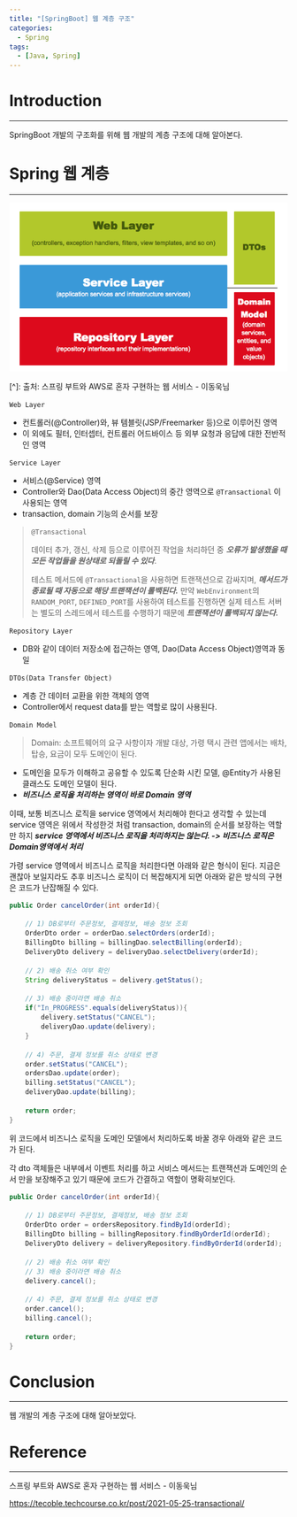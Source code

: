 ```yaml
---
title: "[SpringBoot] 웹 계층 구조"
categories:
  - Spring
tags:
  - [Java, Spring]
---
```




# Introduction

---

SpringBoot 개발의 구조화를 위해 웹 개발의 계층 구조에 대해 알아본다.



# Spring 웹 계층

---

![vs_write](../../assets/images/03-28-spring-jpa/36.png)

[^]: 출처: 스프링 부트와 AWS로 혼자 구현하는 웹 서비스 - 이동욱님

`Web Layer`

- 컨트롤러(@Controller)와, 뷰 템블릿(JSP/Freemarker 등)으로 이루어진 영역
- 이 외에도 필터, 인터셉터, 컨트롤러 어드바이스 등 외부 요청과 응답에 대한 전반적인 영역

`Service Layer`

- 서비스(@Service) 영역
- Controller와 Dao(Data Access Object)의 중간 영역으로 `@Transactional` 이 사용되는 영역
- transaction, domain 기능의 순서를 보장

> `@Transactional`
>
> 데이터 추가, 갱신, 삭제 등으로 이루어진 작업을 처리하던 중 ***오류가 발생했을 때 모든 작업들을 원상태로 되돌릴 수 있다***. 
>
> 테스트 메서드에 `@Transactional`을 사용하면 트랜잭션으로 감싸지며, ***메서드가 종료될 때 자동으로 해당 트랜잭션이 롤백된다.*** 만약 `WebEnvironment`의 `RANDOM_PORT`, `DEFINED_PORT`를 사용하여 테스트를 진행하면 실제 테스트 서버는 별도의 스레드에서 테스트를 수행하기 때문에 ***트랜잭션이 롤백되지 않는다.***

`Repository Layer`

- DB와 같이 데이터 저장소에 접근하는 영역, Dao(Data Access Object)영역과 동일

`DTOs(Data Transfer Object)`

- 계층 간 데이터 교환을 위한 객체의 영역
- Controller에서 request data를 받는 역할로 많이 사용된다.

`Domain Model`

> Domain: 소프트웨어의 요구 사항이자 개발 대상, 가령 택시 관련 앱에서는 배차, 탑승, 요금이 모두 도메인이 된다.

- 도메인을 모두가 이해하고 공유할 수 있도록 단순화 시킨 모델, @Entity가 사용된 클래스도 도메인 모델이 된다.
- ***비즈니스 로직을 처리하는 영역이 바로 Domain 영역***



이때, 보통 비즈니스 로직을 service 영역에서 처리해야 한다고 생각할 수 있는데 service 영역은 위에서 작성한것 처럼 transaction, domain의 순서를 보장하는 역할만 하지 ***service 영역에서 비즈니스 로직을 처리하지는 않는다. -> 비즈니스 로직은 Domain영역에서 처리***



가령 service 영역에서 비즈니스 로직을 처리한다면 아래와 같은 형식이 된다. 지금은 괜찮아 보일지라도 추후 비즈니스 로직이 더 복잡해지게 되면 아래와 같은 방식의 구현은 코드가 난잡해질 수 있다.

```java
public Order cancelOrder(int orderId){

    // 1) DB로부터 주문정보, 결제정보, 배송 정보 조회
    OrderDto order = orderDao.selectOrders(orderId);
    BillingDto billing = billingDao.selectBilling(orderId);
    DeliveryDto delivery = deliveryDao.selectDelivery(orderId);

    // 2) 배송 취소 여부 확인
    String deliveryStatus = delivery.getStatus();

    // 3) 배송 중이라면 배송 취소
    if("In_PROGRESS".equals(deliveryStatus)){
        delivery.setStatus("CANCEL");
        deliveryDao.update(delivery);
    }

    // 4) 주문, 결제 정보를 취소 상태로 변경
    order.setStatus("CANCEL");
    ordersDao.update(order);
    billing.setStatus("CANCEL");
    deliveryDao.update(billing);

    return order;
}
```



위 코드에서 비즈니스 로직을 도메인 모델에서 처리하도록 바꿀 경우 아래와 같은 코드가 된다.

각 dto 객체들은 내부에서 이벤트 처리를 하고 서비스 메서드는 트랜잭션과 도메인의 순서 만을 보장해주고 있기 때문에 코드가 간결하고 역할이 명확히보인다.

```java
public Order cancelOrder(int orderId){

    // 1) DB로부터 주문정보, 결제정보, 배송 정보 조회
    OrderDto order = ordersRepository.findById(orderId);
    BillingDto billing = billingRepository.findByOrderId(orderId);
    DeliveryDto delivery = deliveryRepository.findByOrderId(orderId);

    // 2) 배송 취소 여부 확인
    // 3) 배송 중이라면 배송 취소
    delivery.cancel();

    // 4) 주문, 결제 정보를 취소 상태로 변경
    order.cancel();
    billing.cancel();

    return order;
}
```



# Conclusion

---

웹 개발의 계층 구조에 대해 알아보았다.

# Reference

---

스프링 부트와 AWS로 혼자 구현하는 웹 서비스 - 이동욱님

https://tecoble.techcourse.co.kr/post/2021-05-25-transactional/
